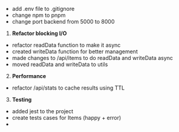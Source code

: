 - add .env file to .gitignore
- change npm to pnpm
- change port backend from 5000 to 8000

1. **Refactor blocking I/O**  
- refactor readData function to make it async
- created writeData function for better management
- made changes to /api/items to do readData and writeData async
- moved readData and writeData to utils

2. **Performance**  
- refactor /api/stats to cache results using TTL

3. **Testing**  
- added jest to the project
- create tests cases for Items (happy + error)
- 